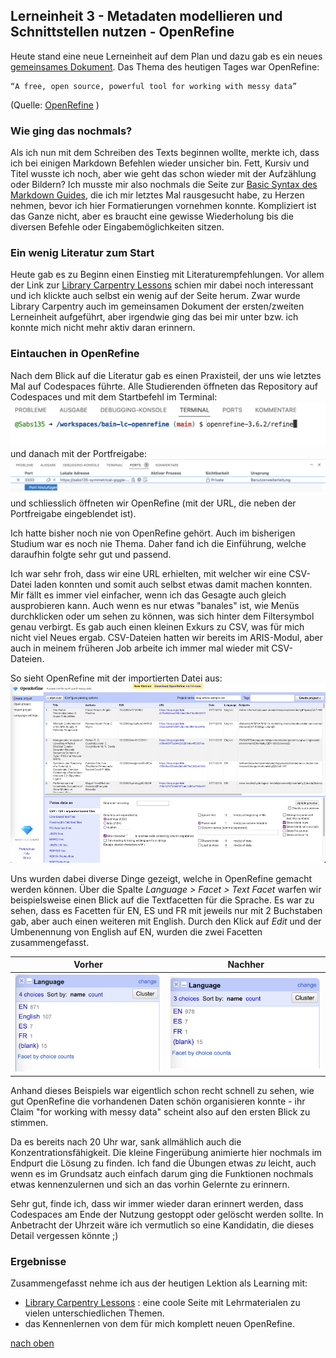 ## Lerneinheit 3 - Metadaten modellieren und Schnittstellen nutzen - OpenRefine

Heute stand eine neue Lerneinheit auf dem Plan und dazu gab es ein neues [gemeinsames Dokument](https://pad.gwdg.de/tql9ErMcQ1yd9FqMOj7TVw#). Das Thema des heutigen Tages war OpenRefine:

    “A free, open source, powerful tool for working with messy data” 
(Quelle: [OpenRefine](https://openrefine.org/) )

### Wie ging das nochmals?
Als ich nun mit dem Schreiben des Texts beginnen wollte, merkte ich, dass ich bei einigen Markdown Befehlen wieder unsicher bin. Fett, Kursiv und Titel wusste ich noch, aber wie geht das schon wieder mit der Aufzählung oder Bildern? Ich musste mir also nochmals die Seite zur [Basic Syntax des Markdown Guides](https://www.markdownguide.org/basic-syntax/), die ich mir letztes Mal rausgesucht habe, zu Herzen nehmen, bevor ich hier Formatierungen vornehmen konnte. Kompliziert ist das Ganze nicht, aber es braucht eine gewisse Wiederholung bis die diversen Befehle oder Eingabemöglichkeiten sitzen. 

### Ein wenig Literatur zum Start
Heute gab es zu Beginn einen Einstieg mit Literaturempfehlungen. Vor allem der Link zur [Library Carpentry Lessons](https://librarycarpentry.org/lessons/) schien mir dabei noch interessant und ich klickte auch selbst ein wenig auf der Seite herum. Zwar wurde Library Carpentry auch im gemeinsamen Dokument der ersten/zweiten Lerneinheit aufgeführt, aber irgendwie ging das bei mir unter bzw. ich konnte mich nicht mehr aktiv daran erinnern. 

### Eintauchen in OpenRefine
Nach dem Blick auf die Literatur gab es einen Praxisteil, der uns wie letztes Mal auf Codespaces führte. Alle Studierenden öffneten das Repository auf Codespaces und mit dem Startbefehl im Terminal:  
![Startbefehl für OpenRefine](https://github.com/Sabs135/Lerntagebuch-BAIN/blob/main/img/Terminal%20OpenRefine.png?raw=true)  
und danach mit der Portfreigabe:
![Portfreigabe](https://github.com/Sabs135/Lerntagebuch-BAIN/blob/main/img/Portfreigabe.png?raw=true)
 und schliesslich öffneten wir OpenRefine (mit der URL, die neben der Portfreigabe eingeblendet ist).

Ich hatte bisher noch nie von OpenRefine gehört. Auch im bisherigen Studium war es noch nie Thema. Daher fand ich die Einführung, welche daraufhin folgte sehr gut und passend. 

Ich war sehr froh, dass wir eine URL erhielten, mit welcher wir eine CSV-Datei laden konnten und somit auch selbst etwas damit machen konnten. Mir fällt es immer viel einfacher, wenn ich das Gesagte auch gleich ausprobieren kann. Auch wenn es nur etwas "banales" ist, wie Menüs durchklicken oder um sehen zu können, was sich hinter dem Filtersymbol genau verbirgt. Es gab auch einen kleinen Exkurs zu CSV, was für mich nicht viel Neues ergab. CSV-Dateien hatten wir bereits im ARIS-Modul, aber auch in meinem früheren Job arbeite ich immer mal wieder mit CSV-Dateien.

So sieht OpenRefine mit der importierten Datei aus:  
![Ansicht OpenRefine](https://github.com/Sabs135/Lerntagebuch-BAIN/blob/main/img/Open%20Refine%20neu.png?raw=true)

Uns wurden dabei diverse Dinge gezeigt, welche in OpenRefine gemacht werden können. Über die Spalte _Language > Facet > Text Facet_ warfen wir beispielsweise einen Blick auf die Textfacetten für die Sprache. Es war zu sehen, dass es Facetten für EN, ES und FR mit jeweils nur mit 2 Buchstaben gab, aber auch einen weiteren mit English. Durch den Klick auf _Edit_ und der Umbenennung von English auf EN, wurden die zwei Facetten zusammengefasst. 

| Vorher      | Nachher |
| ----------- | ----------- |
| ![Facette vor der Anpassung](https://github.com/Sabs135/Lerntagebuch-BAIN/blob/main/img/Facette%20A%20-%20new.png?raw=true)     | ![Facette nach der Anpassung](https://github.com/Sabs135/Lerntagebuch-BAIN/blob/main/img/Facette%20B.png?raw=true) |

Anhand dieses Beispiels war eigentlich schon recht schnell zu sehen, wie gut OpenRefine die vorhandenen Daten schön organisieren konnte - ihr Claim "for working with messy data" scheint also auf den ersten Blick zu stimmen. 

Da es bereits nach 20 Uhr war, sank allmählich auch die Konzentrationsfähigkeit. Die kleine Fingerübung animierte hier nochmals im Endpurt die Lösung zu finden. Ich fand die Übungen etwas _zu_ leicht, auch wenn es im Grundsatz auch einfach darum ging die Funktionen nochmals etwas kennenzulernen und sich an das vorhin Gelernte zu erinnern.

Sehr gut, finde ich, dass wir immer wieder daran erinnert werden, dass Codespaces am Ende der Nutzung gestoppt oder gelöscht werden sollte. In Anbetracht der Uhrzeit wäre ich vermutlich so eine Kandidatin, die dieses Detail vergessen könnte ;)

### Ergebnisse
Zusammengefasst nehme ich aus der heutigen Lektion als Learning mit:
* [Library Carpentry Lessons](https://librarycarpentry.org/lessons/) : eine coole Seite mit Lehrmaterialen zu vielen unterschiedlichen Themen.
* das Kennenlernen von dem für mich komplett neuen OpenRefine.

[nach oben](#lerneinheit-3---metadaten-modellieren-und-schnittstellen-nutzen---openrefine)
